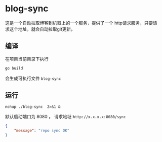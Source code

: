 # blog-sync
这是一个自动拉取博客到机器上的一个服务，提供了一个 http请求服务，只要请求这个地址，就会自动拉取git更新。

## 编译
在项目当前目录下执行
```sh
go build 
```
会生成可执行文件 `blog-sync`

## 运行
```
nohup ./blog-sync  2>&1 &
```
默认启动端口为 8080   ， 请求地址 `http://x.x.x.x:8080/sync`  
```json
{
    "message": "repo sync OK"
}
``` 
